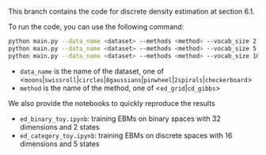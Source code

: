 This branch contains the code for discrete density estimation at section 6.1.

To run the code, you can use the following command:
```bash
python main.py --data_name <dataset> --methods <method> --vocab_size 2   # 2 states, 32 dimensions
python main.py --data_name <dataset> --methods <method> --vocab_size 5   # 5 states, 16 dimensions
python main.py --data_name <dataset> --methods <method> --vocab_size 10 --discrete_dim 12   # 10 states, 12 dimensions
```

* `data_name` is the name of the dataset, one of <`moons`|`swissroll`|`circles`|`8gaussians`|`pinwheel`|`2spirals`|`checkerboard`>
* `method` is the name of the method, one of <`ed_grid`|`cd_gibbs`>

We also provide the notebooks to quickly reproduce the results

- `ed_binary_toy.ipynb`: training EBMs on binary spaces with 32 dimensions and 2 states
- `ed_category_toy.ipynb`: training EBMs on discrete spaces with 16 dimensions and 5 states
